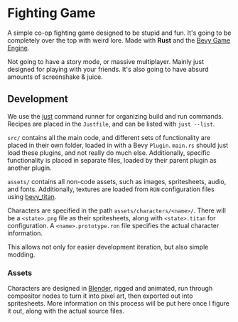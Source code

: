# Fighting Game
A simple co-op fighting game designed to be stupid and fun.
It's going to be completely over the top with weird lore.
Made with **Rust** and the [Bevy Game Engine](https://bevyengine.org).

Not going to have a story mode, or massive multiplayer. Mainly just designed for playing with your friends.
It's also going to have absurd amounts of screenshake & juice.

## Development
We use the [just](https://just.systems/) command runner for organizing build and run commands.
Recipes are placed in the `Justfile`, and can be listed with `just --list`.

`src/` contains all the main code, and different sets of functionality are placed in their own folder, loaded in with a Bevy `Plugin`.
`main.rs` should just load these plugins, and not really do much else.
Additionally, specific functionality is placed in separate files, loaded by their parent plugin as another plugin.

`assets/` contains all non-code assets, such as images, spritesheets, audio, and fonts.
Additionally, textures are loaded from `RON` configuration files using [bevy_titan](https://lib.rs/crates/bevy_titan).

Characters are specified in the path `assets/characters/<name>/`.
There will be a `<state>.png` file as their spritesheets, along with `<state>.titan` for configuration.
A `<name>.prototype.ron` file specifies the actual character information.

This allows not only for easier development iteration, but also simple modding.

### Assets
Characters are designed in [Blender](https://blender.org), rigged and animated, run through compositor nodes to turn it into pixel art, then exported out into spritesheets.
More information on this process will be put here once I figure it out, along with the actual source files.
